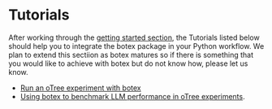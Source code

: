 # Tutorials

After working through the [getting started section](getting_started.md), the Tutorials listed below should help you to integrate the botex package in your Python workflow. We plan to extend this sectiion as botex matures so if there is something that you would like to achieve with botex but do not know how, please let us know.

* [Run an oTree experiment with botex](tutorials/running_an_experiment.md)
* [Using botex to benchmark LLM performance in oTree experiments](tutorials/exp_3llms.md).
